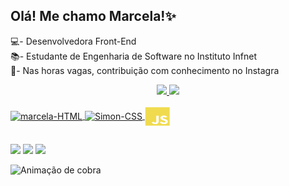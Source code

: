 ## Olá! Me chamo Marcela!✨

💻- Desenvolvedora Front-End<br>
📚- Estudante de Engenharia de Software no Instituto Infnet<br>
📔- Nas horas vagas, contribuição com conhecimento no Instagra

<div align="center">
  <a href="https://github.com/marcelasobrall">
  <img height="150em" src="https://github-readme-stats.vercel.app/api?username=marcelasobrall&show_icons=true&theme=dracula&include_all_commits=true&count_private=true"/>
  <img height="150em" src="https://github-readme-stats.vercel.app/api/top-langs/?username=marcelasobrall&layout=compact&langs_count=7&theme=dracula"/>
</div>

<div style="display: inline_block"><br>
  <img align="center" alt="marcela-HTML" height="30" width="40" src="https://cdn.jsdelivr.net/gh/devicons/devicon/icons/html5/html5-original.svg">
  <img align="center" alt="Simon-CSS" height="30" width="40" src="https://cdn.jsdelivr.net/gh/devicons/devicon/icons/css3/css3-original.svg">
  <img align="center" alt="marcela-Js" height="30" width="40" src="https://raw.githubusercontent.com/devicons/devicon/master/icons/javascript/javascript-plain.svg">
  
 

##

<div>
   <a href="https://instagram.com/codemarcela?utm_medium=copy_link" target="_blank"><img src="https://img.shields.io/badge/-Instagram-%23E4405F?style=for-the-badge&logo=instagram&logoColor=white" target="_blank"></a>
   <a href = "mailto:marcelasobral0811@gmail.com"><img src="https://img.shields.io/badge/-Gmail-%23333?style=for-the-badge&logo=gmail&logoColor=white" destino ="_blank"></a>  
   <a href="https://www.linkedin.com/in/marcela-sobral-444374210/" target="_blank"><img src="https://img.shields.io/badge/-LinkedIn-%230077B5?style=for-the-badge&logo=linkedin&logoColor=white" target="_blank"></a>    
        
![Animação de cobra](https://github.com/marcelasobrall/marcelasobrall/blob/output/github-contribution-grid-snake.svg)
</div>
